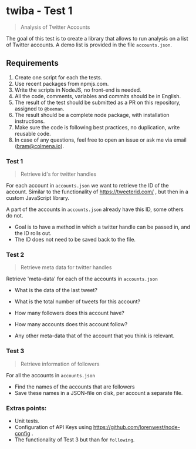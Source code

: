 # twiba - Test 1

> Analysis of Twitter Accounts

The goal of this test is to create a library that allows to run analysis on a list of Twitter accounts.
A demo list is provided in the file `accounts.json`.

## Requirements

1. Create one script for each the tests.
1. Use recent packages from npmjs.com.
1. Write the scripts in NodeJS, no front-end is needed.
1. All the code, comments, variables and commits should be in English.
1. The result of the test should be submitted as a PR on this repository, assigned to `@beeman`.
1. The result should be a complete node package, with installation instructions.
1. Make sure the code is following best practices, no duplication, write reusable code.
1. In case of any questions, feel free to open an issue or ask me via email (bram@colmena.io).

### Test 1

> Retrieve id's for twitter handles

For each account in `accounts.json` we want to retrieve the ID of the account.
Similar to the functionality of https://tweeterid.com/ ,  but then in a custom JavaScript library.

A part of the accounts in `accounts.json` already have this ID, some others do not.

- Goal is to have a method in which a twitter handle can be passed in, and the ID rolls out.
- The ID does not need to be saved back to the file.

### Test 2

> Retrieve meta data for twitter handles

Retrieve 'meta-data' for each of the accounts in `accounts.json`

- What is the data of the last tweet?
- What is the total number of tweets for this account?
- How many followers does this account have?
- How many accounts does this account follow?

- Any other meta-data that of the account that you think is relevant.

### Test 3

> Retrieve information of followers

For all the accounts in `accounts.json`

- Find the names of the accounts that are followers
- Save these names in a JSON-file on disk, per account a separate file.

### Extras points:

- Unit tests.
- Configuration of API Keys using https://github.com/lorenwest/node-config .
- The functionality of Test 3 but than for `following`.

